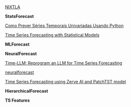 
[NIXTLA](https://nixtlaverse.nixtla.io/)

**StatsForecast**

[Como Prever Séries Temporais Univariadas Usando Python](https://mariofilho.com/como-prever-series-temporais-univariadas-usando-python/)

[Time Series Forecasting with Statistical Models](https://towardsdatascience.com/time-series-forecasting-with-statistical-models-f08dcd1d24d1)


**MLForecast**

**NeuralForecast**

[Time-LLM: Reprogram an LLM for Time Series Forecasting](https://www.datasciencewithmarco.com/blog/time-llm-reprogram-an-llm-for-time-series-forecasting)

[neuralforecast](https://github.com/Nixtla/neuralforecast)

[Time Series Forecasting using Zerve AI and PatchTST model](https://usharengaraju.medium.com/time-series-forecasting-using-zerve-ai-and-patchtst-model-def7d7ce7b8c)

**HierarchicalForecast**

**TS Features**






